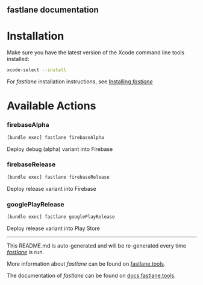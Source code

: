 fastlane documentation
----

# Installation

Make sure you have the latest version of the Xcode command line tools installed:

```sh
xcode-select --install
```

For _fastlane_ installation instructions, see [Installing _fastlane_](https://docs.fastlane.tools/#installing-fastlane)

# Available Actions

### firebaseAlpha

```sh
[bundle exec] fastlane firebaseAlpha
```

Deploy debug (alpha) variant into Firebase

### firebaseRelease

```sh
[bundle exec] fastlane firebaseRelease
```

Deploy release variant into Firebase

### googlePlayRelease

```sh
[bundle exec] fastlane googlePlayRelease
```

Deploy release variant into Play Store

----

This README.md is auto-generated and will be re-generated every time [_fastlane_](https://fastlane.tools) is run.

More information about _fastlane_ can be found on [fastlane.tools](https://fastlane.tools).

The documentation of _fastlane_ can be found on [docs.fastlane.tools](https://docs.fastlane.tools).
